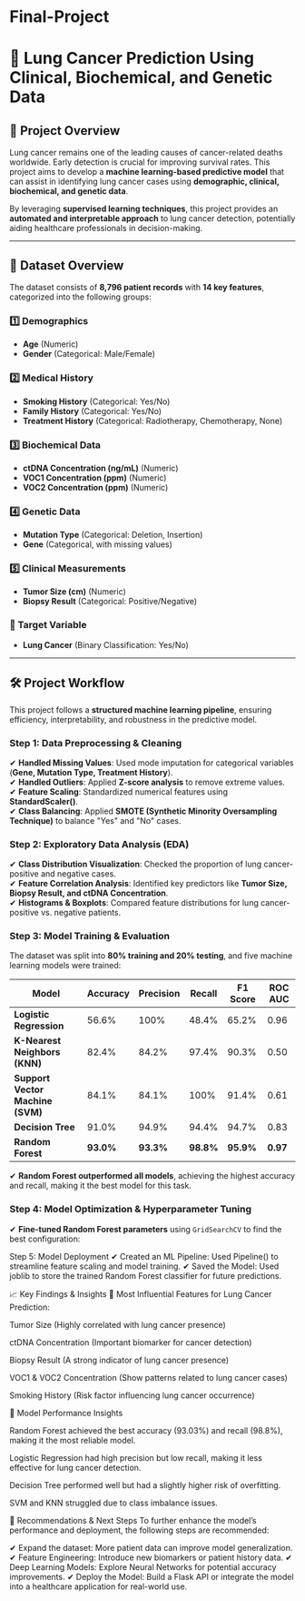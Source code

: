 # Final-Project

# 🚀 Lung Cancer Prediction Using Clinical, Biochemical, and Genetic Data

## 📌 Project Overview
Lung cancer remains one of the leading causes of cancer-related deaths worldwide. Early detection is crucial for improving survival rates. This project aims to develop a **machine learning-based predictive model** that can assist in identifying lung cancer cases using **demographic, clinical, biochemical, and genetic data**.

By leveraging **supervised learning techniques**, this project provides an **automated and interpretable approach** to lung cancer detection, potentially aiding healthcare professionals in decision-making.

---

## 📂 Dataset Overview
The dataset consists of **8,796 patient records** with **14 key features**, categorized into the following groups:

### 1️⃣ Demographics
- **Age** (Numeric)  
- **Gender** (Categorical: Male/Female)  

### 2️⃣ Medical History
- **Smoking History** (Categorical: Yes/No)  
- **Family History** (Categorical: Yes/No)  
- **Treatment History** (Categorical: Radiotherapy, Chemotherapy, None)  

### 3️⃣ Biochemical Data
- **ctDNA Concentration (ng/mL)** (Numeric)  
- **VOC1 Concentration (ppm)** (Numeric)  
- **VOC2 Concentration (ppm)** (Numeric)  

### 4️⃣ Genetic Data
- **Mutation Type** (Categorical: Deletion, Insertion)  
- **Gene** (Categorical, with missing values)  

### 5️⃣ Clinical Measurements
- **Tumor Size (cm)** (Numeric)  
- **Biopsy Result** (Categorical: Positive/Negative)  

### 🎯 Target Variable
- **Lung Cancer** (Binary Classification: Yes/No)  

---

## 🛠 Project Workflow
This project follows a **structured machine learning pipeline**, ensuring efficiency, interpretability, and robustness in the predictive model.

### **Step 1: Data Preprocessing & Cleaning**
✔ **Handled Missing Values**: Used mode imputation for categorical variables (**Gene, Mutation Type, Treatment History**).  
✔ **Handled Outliers**: Applied **Z-score analysis** to remove extreme values.  
✔ **Feature Scaling**: Standardized numerical features using **StandardScaler()**.  
✔ **Class Balancing**: Applied **SMOTE (Synthetic Minority Oversampling Technique)** to balance "Yes" and "No" cases.  

### **Step 2: Exploratory Data Analysis (EDA)**
✔ **Class Distribution Visualization**: Checked the proportion of lung cancer-positive and negative cases.  
✔ **Feature Correlation Analysis**: Identified key predictors like **Tumor Size, Biopsy Result, and ctDNA Concentration**.  
✔ **Histograms & Boxplots**: Compared feature distributions for lung cancer-positive vs. negative patients.  

### **Step 3: Model Training & Evaluation**
The dataset was split into **80% training and 20% testing**, and five machine learning models were trained:

| Model               | Accuracy | Precision | Recall | F1 Score | ROC AUC |
|---------------------|----------|------------|------------|-------------|-------------|
| **Logistic Regression** | 56.6%   | 100%       | 48.4%    | 65.2%  | 0.96 |
| **K-Nearest Neighbors (KNN)** | 82.4%   | 84.2%    | 97.4%    | 90.3%  | 0.50 |
| **Support Vector Machine (SVM)** | 84.1%   | 84.1%    | 100%     | 91.4%  | 0.61 |
| **Decision Tree** | 91.0%   | 94.9%    | 94.4%    | 94.7%  | 0.83 |
| **Random Forest** | **93.0%**  | **93.3%**  | **98.8%**  | **95.9%**  | **0.97** |

✔ **Random Forest outperformed all models**, achieving the highest accuracy and recall, making it the best model for this task.  

### **Step 4: Model Optimization & Hyperparameter Tuning**
✔ **Fine-tuned Random Forest parameters** using `GridSearchCV` to find the best configuration:

Step 5: Model Deployment
✔ Created an ML Pipeline: Used Pipeline() to streamline feature scaling and model training.
✔ Saved the Model: Used joblib to store the trained Random Forest classifier for future predictions.

📈 Key Findings & Insights
🔹 Most Influential Features for Lung Cancer Prediction:

Tumor Size (Highly correlated with lung cancer presence)

ctDNA Concentration (Important biomarker for cancer detection)

Biopsy Result (A strong indicator of lung cancer presence)

VOC1 & VOC2 Concentration (Show patterns related to lung cancer cases)

Smoking History (Risk factor influencing lung cancer occurrence)

🔹 Model Performance Insights

Random Forest achieved the best accuracy (93.03%) and recall (98.8%), making it the most reliable model.

Logistic Regression had high precision but low recall, making it less effective for lung cancer detection.

Decision Tree performed well but had a slightly higher risk of overfitting.

SVM and KNN struggled due to class imbalance issues.

📌 Recommendations & Next Steps
To further enhance the model’s performance and deployment, the following steps are recommended:

✔ Expand the dataset: More patient data can improve model generalization.
✔ Feature Engineering: Introduce new biomarkers or patient history data.
✔ Deep Learning Models: Explore Neural Networks for potential accuracy improvements.
✔ Deploy the Model: Build a Flask API or integrate the model into a healthcare application for real-world use.
